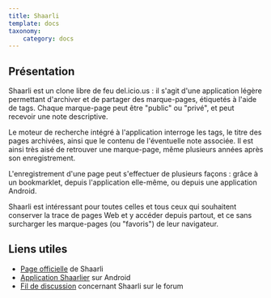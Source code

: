 ```yaml
---
title: Shaarli
template: docs
taxonomy:
    category: docs
---
```


## Présentation

Shaarli est un clone libre de feu del.icio.us : il s'agit d'une application légère permettant d'archiver et de partager des marque-pages, étiquetés à l'aide de tags. Chaque marque-page peut être "public" ou "privé", et peut recevoir une note descriptive.

Le moteur de recherche intégré à l'application interroge les tags, le titre des pages archivées, ainsi que le contenu de l'éventuelle note associée. Il est ainsi très aisé de retrouver une marque-page, même plusieurs années après son enregistrement.

L'enregistrement d'une page peut s'effectuer de plusieurs façons : grâce à un bookmarklet, depuis l'application elle-même, ou depuis une application Android.

Shaarli est intéressant pour toutes celles et tous ceux qui souhaitent conserver la trace de pages Web et y accéder depuis partout, et ce sans surcharger les marque-pages (ou "favoris") de leur navigateur.

## Liens utiles

- [Page officielle](https://sebsauvage.net/wiki/doku.php?id=php:shaarli) de Shaarli
- [Application Shaarlier](https://f-droid.org/fr/packages/com.dimtion.shaarlier/) sur Android
- [Fil de discussion](https://forum.yunohost.org/t/shaarli-version-0-10-4/2200) concernant Shaarli sur le forum
